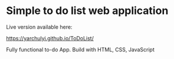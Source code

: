 # Simple to do list web application
 Live version available here: 
 
 https://yarchulyi.github.io/ToDoList/  
 
 Fully functional to-do App. Build with HTML, CSS, JavaScript
